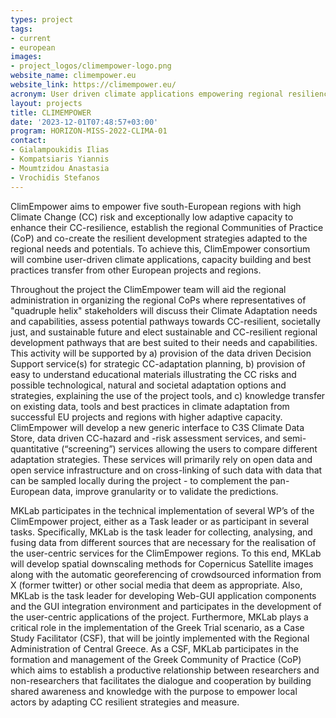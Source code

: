 ```yaml
---
types: project
tags:
- current
- european
images:
- project_logos/climempower-logo.png
website_name: climempower.eu
website_link: https://climempower.eu/
acronym: User driven climate applications empowering regional resilience
layout: projects
title: CLIMEMPOWER
date: '2023-12-01T07:48:57+03:00'
program: HORIZON-MISS-2022-CLIMA-01
contact:
- Gialampoukidis Ilias
- Kompatsiaris Yiannis
- Moumtzidou Anastasia 
- Vrochidis Stefanos
---
```

<p>
ClimEmpower aims to empower five south-European regions with high Climate Change (CC) risk and exceptionally low adaptive capacity to enhance their CC-resilience, establish the regional Communities of Practice (CoP) and co-create the resilient development strategies adapted to the regional needs and potentials. To achieve this, ClimEmpower consortium will combine user-driven climate applications, capacity building and best practices transfer from other European projects and regions.
</p>
<p>
Throughout the project the ClimEmpower team will aid the regional administration in organizing the regional CoPs where representatives of "quadruple helix" stakeholders will discuss their Climate Adaptation needs and capabilities, assess potential pathways towards CC-resilient, societally just, and sustainable future and elect sustainable and CC-resilient regional development pathways that are best suited to their needs and capabilities. This activity will be supported by a) provision of the data driven Decision Support service(s) for strategic CC-adaptation planning, b) provision of easy to understand educational materials illustrating the CC risks and possible technological, natural and societal adaptation options and strategies, explaining the use of the project tools, and c)  knowledge transfer on existing data, tools and best practices in climate adaptation from successful EU projects and regions with higher adaptive capacity. ClimEmpower will develop a new generic interface to C3S Climate Data Store, data driven CC-hazard and -risk assessment services, and semi-quantitative (“screening”) services allowing the users to compare different adaptation strategies. These services will primarily rely on open data and open service infrastructure and on cross-linking of such data with data that can be sampled locally during the project - to complement the pan-European data, improve granularity or to validate the predictions.
</p>
<p>
MKLab participates in the technical implementation of several WP’s of the ClimEmpower project, either as a Task leader or as participant in several tasks. Specifically, MKLab is the task leader for collecting, analysing, and fusing data from different sources that are necessary for the realisation of the user-centric services for the ClimEmpower regions. To this end, MKLab will develop spatial downscaling methods for Copernicus Satellite images along with the automatic georeferencing of crowdsourced information from X (former twitter) or other social media that deem as appropriate. Also, MKLab is the task leader for developing Web-GUI application components and the GUI integration environment and participates in the development of the user-centric applications of the project. Furthermore, MKLab plays a critical role in the implementation of the Greek Trial scenario, as a Case Study Facilitator (CSF), that will be jointly implemented with the Regional Administration of Central Greece. As a CSF, MKLab participates in the formation and management of the Greek Community of Practice (CoP) which aims to establish a productive relationship between researchers and non-researchers that facilitates the dialogue and cooperation by building shared awareness and knowledge with the purpose to empower local actors by adapting CC resilient strategies and measure.
</p>